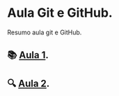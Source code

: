 
# Aula Git e GitHub.

Resumo aula git e GitHub.

## 📚 [Aula 1](https://github.com/MnGusta).

## 🔍 [Aula 2](https://github.com/MnGusta).


